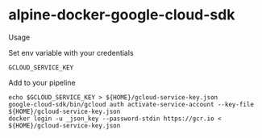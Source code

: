 # alpine-docker-google-cloud-sdk

Usage

Set env variable with your credentials

    GCLOUD_SERVICE_KEY

Add to your pipeline

    echo $GCLOUD_SERVICE_KEY > ${HOME}/gcloud-service-key.json
    google-cloud-sdk/bin/gcloud auth activate-service-account --key-file ${HOME}/gcloud-service-key.json
    docker login -u _json_key --password-stdin https://gcr.io < ${HOME}/gcloud-service-key.json
